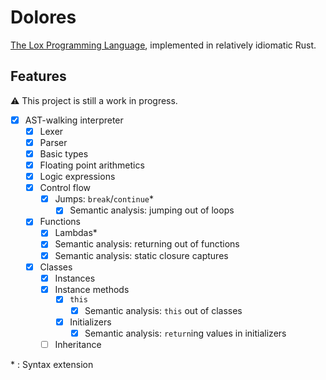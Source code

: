 # Dolores

[The Lox Programming Language](https://www.craftinginterpreters.com/the-lox-language.html), implemented in relatively idiomatic Rust.

## Features

⚠️ This project is still a work in progress.

- [x] AST-walking interpreter
  - [x] Lexer
  - [x] Parser
  - [x] Basic types
  - [x] Floating point arithmetics
  - [x] Logic expressions
  - [x] Control flow
    - [x] Jumps: `break`/`continue`\*
      - [x] Semantic analysis: jumping out of loops
  - [x] Functions
    - [x] Lambdas\*
    - [x] Semantic analysis: returning out of functions
    - [x] Semantic analysis: static closure captures
  - [x] Classes
    - [x] Instances
    - [x] Instance methods
      - [x] `this`
        - [x] Semantic analysis: `this` out of classes
      - [x] Initializers
        - [x] Semantic analysis: `return`ing values in initializers
    - [ ] Inheritance

\* : Syntax extension

<!--

## Getting Started

These instructions will get you a copy of the project up and running on your local machine for development and testing purposes. See deployment for notes on how to deploy the project on a live system.

### Prerequisites

The things you need before installing the software.

- You need this
- And you need this
- Oh, and don't forget this

### Installation

A step by step guide that will tell you how to get the development environment up and running.

```
$ First step
$ Another step
$ Final step
```

## Usage

A few examples of useful commands and/or tasks.

```
$ First example
$ Second example
$ And keep this in mind
```

-->
